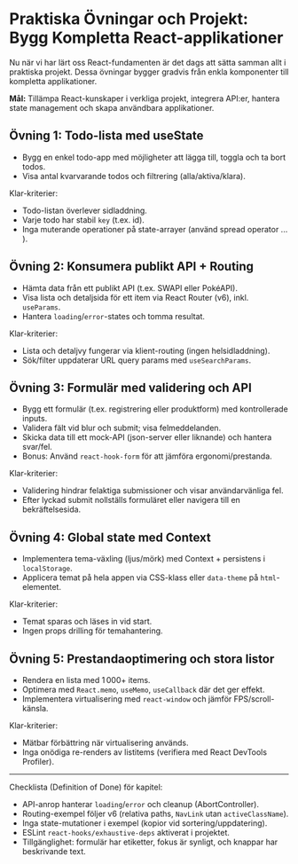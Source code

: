 # Praktiska Övningar och Projekt: Bygg Kompletta React-applikationer

Nu när vi har lärt oss React-fundamenten är det dags att sätta samman allt i praktiska projekt. Dessa övningar bygger gradvis från enkla komponenter till kompletta applikationer.

**Mål:** Tillämpa React-kunskaper i verkliga projekt, integrera API:er, hantera state management och skapa användbara applikationer.

## Övning 1: Todo-lista med useState

- Bygg en enkel todo-app med möjligheter att lägga till, toggla och ta bort todos.
- Visa antal kvarvarande todos och filtrering (alla/aktiva/klara).

Klar-kriterier:
- Todo-listan överlever sidladdning.
- Varje todo har stabil `key` (t.ex. id).
- Inga muterande operationer på state-arrayer (använd spread operator ... ).

## Övning 2: Konsumera publikt API + Routing

- Hämta data från ett publikt API (t.ex. SWAPI eller PokéAPI).
- Visa lista och detaljsida för ett item via React Router (v6), inkl. `useParams`.
- Hantera `loading`/`error`-states och tomma resultat.

Klar-kriterier:
- Lista och detaljvy fungerar via klient-routing (ingen helsidladdning).
- Sök/filter uppdaterar URL query params med `useSearchParams`.

## Övning 3: Formulär med validering och API

- Bygg ett formulär (t.ex. registrering eller produktform) med kontrollerade inputs.
- Validera fält vid blur och submit; visa felmeddelanden.
- Skicka data till ett mock-API (json-server eller liknande) och hantera svar/fel.
- Bonus: Använd `react-hook-form` för att jämföra ergonomi/prestanda.

Klar-kriterier:
- Validering hindrar felaktiga submissioner och visar användarvänliga fel.
- Efter lyckad submit nollställs formuläret eller navigera till en bekräftelsesida.

## Övning 4: Global state med Context

- Implementera tema-växling (ljus/mörk) med Context + persistens i `localStorage`.
- Applicera temat på hela appen via CSS-klass eller `data-theme` på `html`-elementet.

Klar-kriterier:
- Temat sparas och läses in vid start.
- Ingen props drilling för temahantering.

## Övning 5: Prestandaoptimering och stora listor

- Rendera en lista med 1 000+ items.
- Optimera med `React.memo`, `useMemo`, `useCallback` där det ger effekt.
- Implementera virtualisering med `react-window` och jämför FPS/scroll-känsla.

Klar-kriterier:
- Mätbar förbättring när virtualisering används.
- Inga onödiga re-renders av listitems (verifiera med React DevTools Profiler).

---

Checklista (Definition of Done) för kapitel:
- API-anrop hanterar `loading`/`error` och cleanup (AbortController).
- Routing-exempel följer v6 (relativa paths, `NavLink` utan `activeClassName`).
- Inga state-mutationer i exempel (kopior vid sortering/uppdatering).
- ESLint `react-hooks/exhaustive-deps` aktiverat i projektet.
- Tillgänglighet: formulär har etiketter, fokus är synligt, och knappar har beskrivande text.
